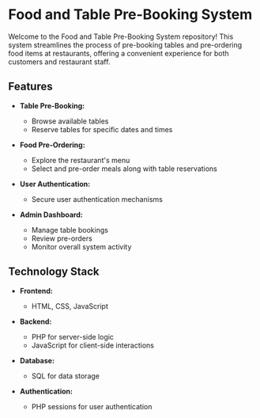 # Food and Table Pre-Booking System

Welcome to the Food and Table Pre-Booking System repository! This system streamlines the process of pre-booking tables and pre-ordering food items at restaurants, offering a convenient experience for both customers and restaurant staff.

## Features

- **Table Pre-Booking:**
  - Browse available tables
  - Reserve tables for specific dates and times

- **Food Pre-Ordering:**
  - Explore the restaurant's menu
  - Select and pre-order meals along with table reservations

- **User Authentication:**
  - Secure user authentication mechanisms

- **Admin Dashboard:**
  - Manage table bookings
  - Review pre-orders
  - Monitor overall system activity

## Technology Stack

- **Frontend:**
  - HTML, CSS, JavaScript

- **Backend:**
  - PHP for server-side logic
  - JavaScript for client-side interactions

- **Database:**
  - SQL for data storage

- **Authentication:**
  - PHP sessions for user authentication
